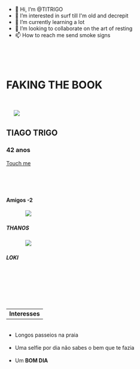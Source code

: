 - 👋 Hi, I’m @TITRIGO
- 👀 I’m interested in surf till I'm old and decrepit
- 🌱 I’m currently learning a lot
- 💞️ I’m looking to collaborate on the art of resting
- 📫 How to reach me send smoke signs

<!---
TITRIGO/TITRIGO is a ✨ special ✨ repository because its `README.md` (this file) appears on your GitHub profile.
You can click the Preview link to take a look at your changes.
--->
<!DOCTYPE html>
<html lang="en">
     <head>
         <meta charset="UTF-8">
         <title>Facebook Tiago Trigo </title>

     </head>

<h1> <strong> FAKING THE BOOK </strong> </h1>

     <body>

     <img src="https://www.hmdb.org/Photos/52/Photo52704.jpg">


<h2>TIAGO TRIGO  </h2>


<h3>42 anos</h3>

<a href="https://beachcam.meo.pt/livecams/praia-do-norte/">Touch me</a>

<table>
    <tr>
        <td> <strong>Interesses </strong></td>


        <h4><strong> Amigos </strong>-2</h4>
             <img src="https://th.bing.com/th/id/OIP.AVpyiDCLSX-umL02tgW-zQHaE8?pid=ImgDet&rs=1">
                <h5><strong> THANOS </strong> </h5>

             <img src="https://dailylaze.com/wp-content/uploads/2019/12/28/Slide1.jpg">
                        <h6><strong> LOKI </strong> </h6>


        </tr>

    <tr>
        </tr>
    </table>

<ul>
    <li>Longos passeios na praia</li>
    <li>Uma selfie por dia não sabes o bem que te fazia</li>
    <li>Um <strong> BOM DIA </strong> </li>



</ul>

     </body>
